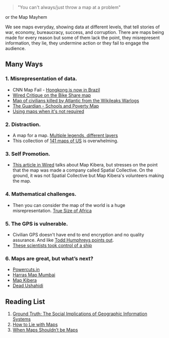 > "You can't always/just throw a map at a problem"

or the Map Mayhem

We see maps everyday, showing data at different levels, that tell stories of war, economy, bureaucracy, success, and corruption. There are maps being made for every reason but some of them lack the point, they misrepresent information, they lie, they undermine action or they fail to engage the audience.

## Many Ways

### 1. Misrepresentation of data.

* CNN Map Fail - [Hongkong is now in Brazil](https://twitter.com/GenePark/status/396389196404760576/photo/1)
* [Wired Critique on the Bike Share map](www.wired.com/wiredscience/2013/10/carto-critique/)
* [Map of civilians killed by Atlantic from the Wikileaks Warlogs](http://geocommons.com/maps/20787)
* [The Guardian - Schools and Poverty Map](http://www.theguardian.com/news/datablog/gallery/2013/aug/01/16-useless-infographics?picture=414095960)
* [Using maps when it's not required](http://www.gretchenpeterson.com/blog/?p=2999)

### 2. Distraction.

* A map for a map. [Multiple legends, different layers](http://www.theguardian.com/news/datablog/gallery/2013/aug/01/16-useless-infographics?picture=414073113)
* This collection of [141 maps of US](http://michaelporath.com/projects/manifest-destiny/#overview) is overwhelming.

### 3. Self Promotion.

* [This article in Wired](http://www.wired.com/wiredscience/2013/11/spacial-collective-map-kibera/
) talks about Map Kibera, but stresses on the point that the map was made a company called Spatial Collective. On the ground, it was not Spatial Collective but Map Kibera's volunteers making the map.

### 4. Mathematical challenges.

* Then you can consider the map of the world is a huge misrepresentation. [True Size of Africa](http://www.dailymail.co.uk/news/article-2445615/True-size-Africa-continent-big-China-India-US-Europe-together.html)

### 5. The GPS is vulnerable.

* Civilian GPS doesn't have end to end encryption and no quality assurance. And like [Todd Humphreys points out](http://www.ted.com/talks/todd_humphreys_how_to_fool_a_gps.html).
* [These scientists took control of a ship](http://www.scmagazine.com.au/News/325731,researchers-find-crippling-flaws-in-global-gps.aspx)

### 6. Maps are great, but what’s next?

* [Powercuts.in](http://powercuts.in)
* [Harras Map Mumbai](https://akshara.crowdmap.com/)
* [Map Kibera](http://mapkibera.org/)
* [Dead Ushahidi](https://deadushahidi.crowdmap.com/)

## Reading List
1. [Ground Truth: The Social Implications of Geographic Information Systems](http://www.amazon.com/Ground-Truth-Implications-Geographic-Information/dp/0898622956)
2. [How to Lie with Maps](http://www.markmonmonier.com/how_to_lie_with_maps_14880.htm)
3. [When Maps Shouldn’t be Maps](http://www.ericson.net/content/2011/10/when-maps-shouldnt-be-maps/)

